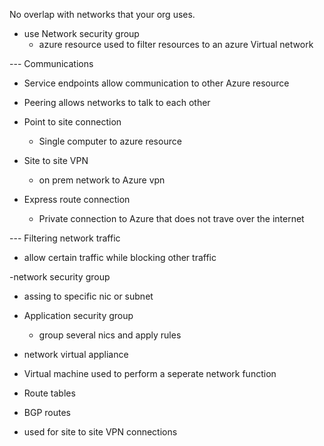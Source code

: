 No overlap with networks that your org uses.
- use Network security group
  - azure resource used to filter resources to an azure Virtual network


--- Communications
- Service endpoints allow communication to other Azure resource
- Peering allows networks to talk to each other
- Point to site connection 
  - Single computer to azure resource
- Site to site VPN
  - on prem network to Azure vpn

- Express route connection
  - Private connection to Azure that does not trave over the internet

--- Filtering network traffic
- allow certain traffic while blocking other traffic

-network security group
- assing to specific nic or subnet

- Application security group
  - group several nics and apply rules

- network virtual appliance
- Virtual machine used to perform a seperate network function

- Route tables 
- BGP routes
- used for site to site VPN connections

